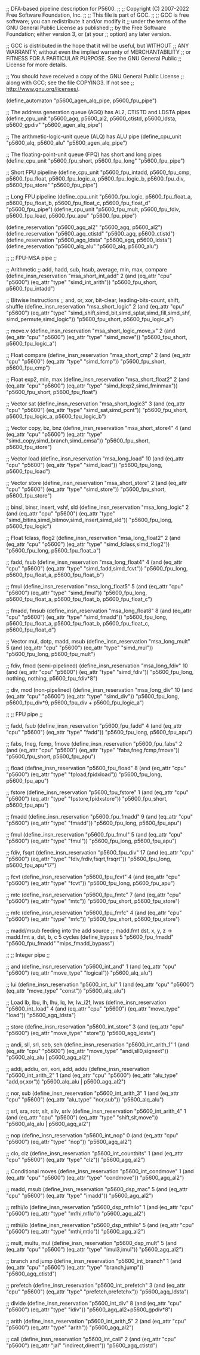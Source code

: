 ;; DFA-based pipeline description for P5600.
;;
;; Copyright (C) 2007-2022 Free Software Foundation, Inc.
;;
;; This file is part of GCC.
;;
;; GCC is free software; you can redistribute it and/or modify it
;; under the terms of the GNU General Public License as published
;; by the Free Software Foundation; either version 3, or (at your
;; option) any later version.

;; GCC is distributed in the hope that it will be useful, but WITHOUT
;; ANY WARRANTY; without even the implied warranty of MERCHANTABILITY
;; or FITNESS FOR A PARTICULAR PURPOSE.  See the GNU General Public
;; License for more details.

;; You should have received a copy of the GNU General Public License
;; along with GCC; see the file COPYING3.  If not see
;; <http://www.gnu.org/licenses/>.

(define_automaton "p5600_agen_alq_pipe, p5600_fpu_pipe")

;; The address generation queue (AGQ) has AL2, CTISTD and LDSTA pipes
(define_cpu_unit "p5600_agq, p5600_al2, p5600_ctistd, p5600_ldsta,
		  p5600_gpdiv" "p5600_agen_alq_pipe")

;; The arithmetic-logic-unit queue (ALQ) has ALU pipe
(define_cpu_unit "p5600_alq, p5600_alu" "p5600_agen_alq_pipe")

;; The floating-point-unit queue (FPQ) has short and long pipes
(define_cpu_unit "p5600_fpu_short, p5600_fpu_long" "p5600_fpu_pipe")

;; Short FPU pipeline
(define_cpu_unit "p5600_fpu_intadd, p5600_fpu_cmp, p5600_fpu_float,
		  p5600_fpu_logic_a, p5600_fpu_logic_b, p5600_fpu_div,
		  p5600_fpu_store" "p5600_fpu_pipe")

;; Long FPU pipeline
(define_cpu_unit "p5600_fpu_logic, p5600_fpu_float_a, p5600_fpu_float_b,
		  p5600_fpu_float_c, p5600_fpu_float_d" "p5600_fpu_pipe")
(define_cpu_unit "p5600_fpu_mult, p5600_fpu_fdiv, p5600_fpu_load,
		  p5600_fpu_apu" "p5600_fpu_pipe")

(define_reservation "p5600_agq_al2" "p5600_agq, p5600_al2")
(define_reservation "p5600_agq_ctistd" "p5600_agq, p5600_ctistd")
(define_reservation "p5600_agq_ldsta" "p5600_agq, p5600_ldsta")
(define_reservation "p5600_alq_alu" "p5600_alq, p5600_alu")

;;
;; FPU-MSA pipe
;;

;; Arithmetic
;; add, hadd, sub, hsub, average, min, max, compare
(define_insn_reservation "msa_short_int_add" 2
  (and (eq_attr "cpu" "p5600")
       (eq_attr "type" "simd_int_arith"))
  "p5600_fpu_short, p5600_fpu_intadd")

;; Bitwise Instructions
;; and, or, xor, bit-clear, leading-bits-count, shift, shuffle
(define_insn_reservation "msa_short_logic" 2
  (and (eq_attr "cpu" "p5600")
       (eq_attr "type" "simd_shift,simd_bit,simd_splat,simd_fill,simd_shf,
			simd_permute,simd_logic"))
  "p5600_fpu_short, p5600_fpu_logic_a")

;; move.v
(define_insn_reservation "msa_short_logic_move_v" 2
  (and (eq_attr "cpu" "p5600")
       (eq_attr "type" "simd_move"))
  "p5600_fpu_short, p5600_fpu_logic_a")

;; Float compare
(define_insn_reservation "msa_short_cmp" 2
  (and (eq_attr "cpu" "p5600")
       (eq_attr "type" "simd_fcmp"))
  "p5600_fpu_short, p5600_fpu_cmp")

;; Float exp2, min, max
(define_insn_reservation "msa_short_float2" 2
  (and (eq_attr "cpu" "p5600")
       (eq_attr "type" "simd_fexp2,simd_fminmax"))
  "p5600_fpu_short, p5600_fpu_float")

;; Vector sat
(define_insn_reservation "msa_short_logic3" 3
  (and (eq_attr "cpu" "p5600")
       (eq_attr "type" "simd_sat,simd_pcnt"))
  "p5600_fpu_short, p5600_fpu_logic_a, p5600_fpu_logic_b")

;; Vector copy, bz, bnz
(define_insn_reservation "msa_short_store4" 4
  (and (eq_attr "cpu" "p5600")
       (eq_attr "type" "simd_copy,simd_branch,simd_cmsa"))
  "p5600_fpu_short, p5600_fpu_store")

;; Vector load
(define_insn_reservation "msa_long_load" 10
  (and (eq_attr "cpu" "p5600")
       (eq_attr "type" "simd_load"))
  "p5600_fpu_long, p5600_fpu_load")

;; Vector store
(define_insn_reservation "msa_short_store" 2
  (and (eq_attr "cpu" "p5600")
       (eq_attr "type" "simd_store"))
  "p5600_fpu_short, p5600_fpu_store")

;; binsl, binsr, insert, vshf, sld
(define_insn_reservation "msa_long_logic" 2
  (and (eq_attr "cpu" "p5600")
       (eq_attr "type" "simd_bitins,simd_bitmov,simd_insert,simd_sld"))
  "p5600_fpu_long, p5600_fpu_logic")

;; Float fclass, flog2
(define_insn_reservation "msa_long_float2" 2
  (and (eq_attr "cpu" "p5600")
       (eq_attr "type" "simd_fclass,simd_flog2"))
  "p5600_fpu_long, p5600_fpu_float_a")

;; fadd, fsub
(define_insn_reservation "msa_long_float4" 4
  (and (eq_attr "cpu" "p5600")
       (eq_attr "type" "simd_fadd,simd_fcvt"))
  "p5600_fpu_long, p5600_fpu_float_a, p5600_fpu_float_b")

;; fmul
(define_insn_reservation "msa_long_float5" 5
  (and (eq_attr "cpu" "p5600")
       (eq_attr "type" "simd_fmul"))
  "p5600_fpu_long, p5600_fpu_float_a, p5600_fpu_float_b, p5600_fpu_float_c")

;; fmadd, fmsub
(define_insn_reservation "msa_long_float8" 8
  (and (eq_attr "cpu" "p5600")
       (eq_attr "type" "simd_fmadd"))
  "p5600_fpu_long, p5600_fpu_float_a,
   p5600_fpu_float_b, p5600_fpu_float_c, p5600_fpu_float_d")

;; Vector mul, dotp, madd, msub
(define_insn_reservation "msa_long_mult" 5
  (and (eq_attr "cpu" "p5600")
       (eq_attr "type" "simd_mul"))
  "p5600_fpu_long, p5600_fpu_mult")

;; fdiv, fmod (semi-pipelined)
(define_insn_reservation "msa_long_fdiv" 10
  (and (eq_attr "cpu" "p5600")
       (eq_attr "type" "simd_fdiv"))
  "p5600_fpu_long, nothing, nothing, p5600_fpu_fdiv*8")

;; div, mod (non-pipelined)
(define_insn_reservation "msa_long_div" 10
  (and (eq_attr "cpu" "p5600")
       (eq_attr "type" "simd_div"))
  "p5600_fpu_long, p5600_fpu_div*9, p5600_fpu_div + p5600_fpu_logic_a")

;;
;; FPU pipe
;;

;; fadd, fsub
(define_insn_reservation "p5600_fpu_fadd" 4
  (and (eq_attr "cpu" "p5600")
       (eq_attr "type" "fadd"))
  "p5600_fpu_long, p5600_fpu_apu")

;; fabs, fneg, fcmp, fmove
(define_insn_reservation "p5600_fpu_fabs" 2
  (and (eq_attr "cpu" "p5600")
       (eq_attr "type" "fabs,fneg,fcmp,fmove"))
  "p5600_fpu_short, p5600_fpu_apu")

;; fload
(define_insn_reservation "p5600_fpu_fload" 8
  (and (eq_attr "cpu" "p5600")
       (eq_attr "type" "fpload,fpidxload"))
  "p5600_fpu_long, p5600_fpu_apu")

;; fstore
(define_insn_reservation "p5600_fpu_fstore" 1
  (and (eq_attr "cpu" "p5600")
       (eq_attr "type" "fpstore,fpidxstore"))
  "p5600_fpu_short, p5600_fpu_apu")

;; fmadd
(define_insn_reservation "p5600_fpu_fmadd" 9
  (and (eq_attr "cpu" "p5600")
       (eq_attr "type" "fmadd"))
  "p5600_fpu_long, p5600_fpu_apu")

;; fmul
(define_insn_reservation "p5600_fpu_fmul" 5
  (and (eq_attr "cpu" "p5600")
       (eq_attr "type" "fmul"))
  "p5600_fpu_long, p5600_fpu_apu")

;; fdiv, fsqrt
(define_insn_reservation "p5600_fpu_div" 17
  (and (eq_attr "cpu" "p5600")
       (eq_attr "type" "fdiv,frdiv,fsqrt,frsqrt"))
  "p5600_fpu_long, p5600_fpu_apu*17")

;; fcvt
(define_insn_reservation "p5600_fpu_fcvt" 4
  (and (eq_attr "cpu" "p5600")
       (eq_attr "type" "fcvt"))
  "p5600_fpu_long, p5600_fpu_apu")

;; mtc
(define_insn_reservation "p5600_fpu_fmtc" 7
  (and (eq_attr "cpu" "p5600")
       (eq_attr "type" "mtc"))
  "p5600_fpu_short, p5600_fpu_store")

;; mfc
(define_insn_reservation "p5600_fpu_fmfc" 4
  (and (eq_attr "cpu" "p5600")
       (eq_attr "type" "mfc"))
  "p5600_fpu_short, p5600_fpu_store")

;; madd/msub feeding into the add source
;; madd.fmt dst, x, y, z -> madd.fmt a, dst, b, c 5 cycles
(define_bypass 5 "p5600_fpu_fmadd" "p5600_fpu_fmadd" "mips_fmadd_bypass")

;;
;; Integer pipe
;;

;; and
(define_insn_reservation "p5600_int_and" 1
  (and (eq_attr "cpu" "p5600")
       (eq_attr "move_type" "logical"))
  "p5600_alq_alu")

;; lui
(define_insn_reservation "p5600_int_lui" 1
  (and (eq_attr "cpu" "p5600")
       (eq_attr "move_type" "const"))
  "p5600_alq_alu")

;; Load lb, lbu, lh, lhu, lq, lw, lw_i2f, lwxs
(define_insn_reservation "p5600_int_load" 4
  (and (eq_attr "cpu" "p5600")
       (eq_attr "move_type" "load"))
  "p5600_agq_ldsta")

;; store
(define_insn_reservation "p5600_int_store" 3
  (and (eq_attr "cpu" "p5600")
       (eq_attr "move_type" "store"))
  "p5600_agq_ldsta")

;; andi, sll, srl, seb, seh
(define_insn_reservation "p5600_int_arith_1" 1
  (and (eq_attr "cpu" "p5600")
       (eq_attr "move_type" "andi,sll0,signext"))
  "p5600_alq_alu | p5600_agq_al2")

;; addi, addiu, ori, xori, add, addu
(define_insn_reservation "p5600_int_arith_2" 1
  (and (eq_attr "cpu" "p5600")
       (eq_attr "alu_type" "add,or,xor"))
  "p5600_alq_alu | p5600_agq_al2")

;; nor, sub
(define_insn_reservation "p5600_int_arith_3" 1
  (and (eq_attr "cpu" "p5600")
       (eq_attr "alu_type" "nor,sub"))
  "p5600_alq_alu")

;; srl, sra, rotr, slt, sllv, srlv
(define_insn_reservation "p5600_int_arith_4" 1
  (and (eq_attr "cpu" "p5600")
       (eq_attr "type" "shift,slt,move"))
  "p5600_alq_alu | p5600_agq_al2")

;; nop
(define_insn_reservation "p5600_int_nop" 0
  (and (eq_attr "cpu" "p5600")
       (eq_attr "type" "nop"))
  "p5600_agq_al2")

;; clo, clz
(define_insn_reservation "p5600_int_countbits" 1
  (and (eq_attr "cpu" "p5600")
       (eq_attr "type" "clz"))
  "p5600_agq_al2")

;; Conditional moves
(define_insn_reservation "p5600_int_condmove" 1
  (and (eq_attr "cpu" "p5600")
       (eq_attr "type" "condmove"))
  "p5600_agq_al2")

;; madd, msub
(define_insn_reservation "p5600_dsp_mac" 5
  (and (eq_attr "cpu" "p5600")
       (eq_attr "type" "imadd"))
  "p5600_agq_al2")

;; mfhi/lo
(define_insn_reservation "p5600_dsp_mfhilo" 1
  (and (eq_attr "cpu" "p5600")
       (eq_attr "type" "mfhi,mflo"))
  "p5600_agq_al2")

;; mthi/lo
(define_insn_reservation "p5600_dsp_mthilo" 5
  (and (eq_attr "cpu" "p5600")
       (eq_attr "type" "mthi,mtlo"))
  "p5600_agq_al2")

;; mult, multu, mul
(define_insn_reservation "p5600_dsp_mult" 5
  (and (eq_attr "cpu" "p5600")
       (eq_attr "type" "imul3,imul"))
  "p5600_agq_al2")

;; branch and jump
(define_insn_reservation "p5600_int_branch" 1
  (and (eq_attr "cpu" "p5600")
       (eq_attr "type" "branch,jump"))
  "p5600_agq_ctistd")

;; prefetch
(define_insn_reservation "p5600_int_prefetch" 3
  (and (eq_attr "cpu" "p5600")
       (eq_attr "type" "prefetch,prefetchx"))
  "p5600_agq_ldsta")

;; divide
(define_insn_reservation "p5600_int_div" 8
  (and (eq_attr "cpu" "p5600")
       (eq_attr "type" "idiv"))
  "p5600_agq_al2+p5600_gpdiv*8")

;; arith
(define_insn_reservation "p5600_int_arith_5" 2
  (and (eq_attr "cpu" "p5600")
       (eq_attr "type" "arith"))
  "p5600_agq_al2")

;; call
(define_insn_reservation "p5600_int_call" 2
  (and (eq_attr "cpu" "p5600")
       (eq_attr "jal" "indirect,direct"))
  "p5600_agq_ctistd")
